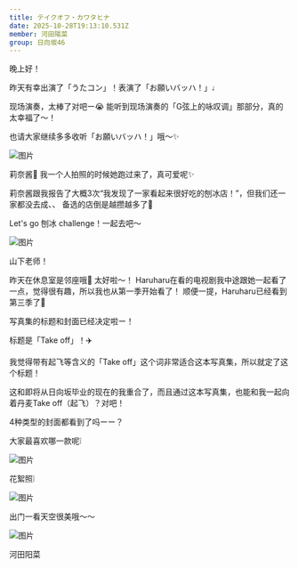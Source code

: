 ```yaml
---
title: テイクオフ・カワタヒナ
date: 2025-10-28T19:13:10.531Z
member: 河田陽菜
group: 日向坂46
---
```


晚上好！



昨天有幸出演了「うたコン」！表演了「お願いバッハ！」♩

现场演奏，太棒了对吧ー😭
能听到现场演奏的「G弦上的咏叹调」那部分，真的太幸福了〜！

也请大家继续多多收听「お願いバッハ！」哦〜✨



![图片](https://cdn.hinatazaka46.com/files/14/diary/official/member/moblog/202510/mob6qFHE2.jpg)

莉奈酱🎀
我一个人拍照的时候她跑过来了，真可爱呢✨

莉奈酱跟我报告了大概3次“我发现了一家看起来很好吃的刨冰店！”，但我们还一家都没去成、、
备选的店倒是越攒越多了🍧

Let's go 刨冰 challenge！一起去吧〜



![图片](https://cdn.hinatazaka46.com/files/14/diary/official/member/moblog/202510/mobCbbi4M.jpg)

山下老师！

昨天在休息室是邻座哦🌱
太好啦〜！
Haruharu在看的电视剧我中途跟她一起看了一点，觉得很有趣，所以我也从第一季开始看了！
顺便一提，Haruharu已经看到第三季了👀




写真集的标题和封面已经决定啦ー！


标题是「Take off」！✈️


我觉得带有起飞等含义的「Take off」这个词非常适合这本写真集，所以就定了这个标题！



这和即将从日向坂毕业的现在的我重合了，而且通过这本写真集，也能和我一起向着丹麦Take off（起飞）？对吧！


4种类型的封面都看到了吗ーー？


大家最喜欢哪一款呢❕


![图片](https://cdn.hinatazaka46.com/files/14/diary/official/member/moblog/202510/mobMh7YN7.jpg)




花絮照❕


![图片](https://cdn.hinatazaka46.com/files/14/diary/official/member/moblog/202510/mob37cvzG.jpg)


出门一看天空很美哦〜〜


![图片](https://cdn.hinatazaka46.com/files/14/diary/official/member/moblog/202510/mob9sZHFo.jpg)



河田阳菜
